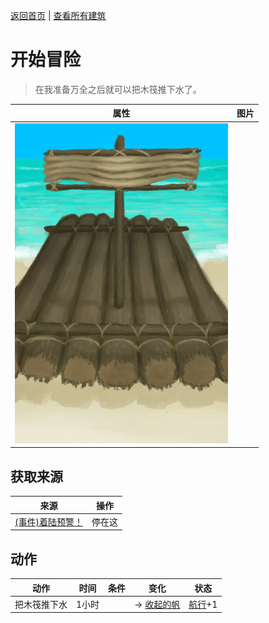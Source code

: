 [返回首页](index.md)   |  [查看所有建筑](building.md)
# 开始冒险  
> 在我准备万全之后就可以把木筏推下水了。  
  
  属性  |   图片   
 ----  |  ----:   
   |  ![](Sprite/Raft.png)   
  
## 获取来源  
来源  |  操作  
----  |  ----  
[(事件)着陆预警！](Event_Raft_Atoll.md)  |  停在这  
## 动作  
动作  |  时间  |  条件  |  变化  |  状态  
----  |  ----  |  ----  |  ----  |  ----  
把木筏推下水  |  1小时  |    |  → [收起的帆](SailDown_Raft.md)<br>  |  [航行](Sailed.md)+1  

